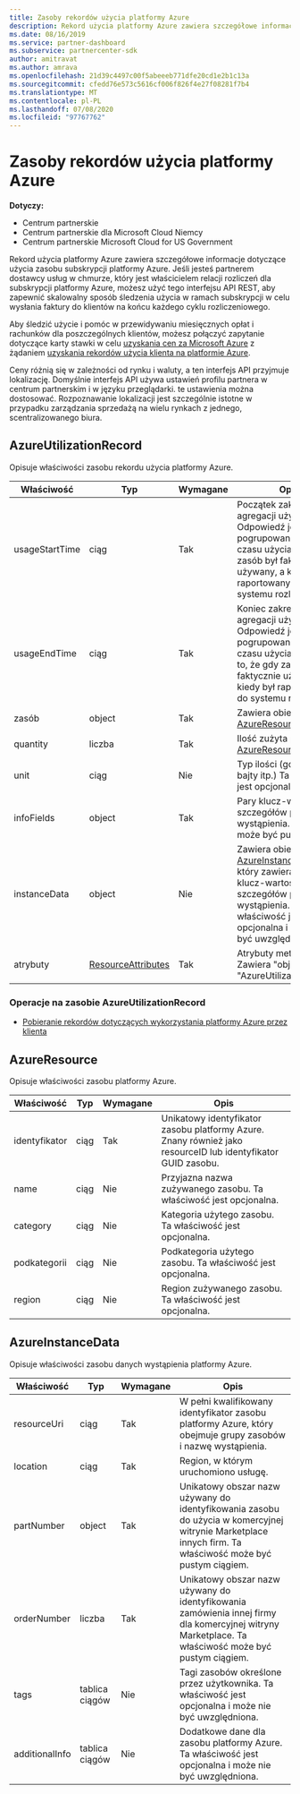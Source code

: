 ```yaml
---
title: Zasoby rekordów użycia platformy Azure
description: Rekord użycia platformy Azure zawiera szczegółowe informacje dotyczące użycia zasobu subskrypcji platformy Azure.
ms.date: 08/16/2019
ms.service: partner-dashboard
ms.subservice: partnercenter-sdk
author: amitravat
ms.author: amrava
ms.openlocfilehash: 21d39c4497c00f5abeeeb771dfe20cd1e2b1c13a
ms.sourcegitcommit: cfedd76e573c5616cf006f826f4e27f08281f7b4
ms.translationtype: MT
ms.contentlocale: pl-PL
ms.lasthandoff: 07/08/2020
ms.locfileid: "97767762"
---
```

# <a name="azure-utilization-record-resources"></a>Zasoby rekordów użycia platformy Azure

**Dotyczy:**

- Centrum partnerskie
- Centrum partnerskie dla Microsoft Cloud Niemcy
- Centrum partnerskie Microsoft Cloud for US Government

Rekord użycia platformy Azure zawiera szczegółowe informacje dotyczące użycia zasobu subskrypcji platformy Azure. Jeśli jesteś partnerem dostawcy usług w chmurze, który jest właścicielem relacji rozliczeń dla subskrypcji platformy Azure, możesz użyć tego interfejsu API REST, aby zapewnić skalowalny sposób śledzenia użycia w ramach subskrypcji w celu wysłania faktury do klientów na końcu każdego cyklu rozliczeniowego.

Aby śledzić użycie i pomóc w przewidywaniu miesięcznych opłat i rachunków dla poszczególnych klientów, możesz połączyć zapytanie dotyczące karty stawki w celu [uzyskania cen za Microsoft Azure](get-prices-for-microsoft-azure.md) z żądaniem [uzyskania rekordów użycia klienta na platformie Azure](get-a-customer-s-utilization-record-for-azure.md).

Ceny różnią się w zależności od rynku i waluty, a ten interfejs API przyjmuje lokalizację. Domyślnie interfejs API używa ustawień profilu partnera w centrum partnerskim i w języku przeglądarki. te ustawienia można dostosować. Rozpoznawanie lokalizacji jest szczególnie istotne w przypadku zarządzania sprzedażą na wielu rynkach z jednego, scentralizowanego biura.

## <a name="azureutilizationrecord"></a>AzureUtilizationRecord

Opisuje właściwości zasobu rekordu użycia platformy Azure.

| Właściwość       | Typ                                      | Wymagane | Opis                                                                                                                                                                             |
|----------------|-------------------------------------------|----------|-----------------------------------------------------------------------------------------------------------------------------------------------------------------------------------------|
| usageStartTime | ciąg                                    | Tak      | Początek zakresu czasu agregacji użycia. Odpowiedź jest pogrupowana według czasu użycia (gdy zasób był faktycznie używany, a kiedy był raportowany do systemu rozliczeń). |
| usageEndTime   | ciąg                                    | Tak      | Koniec zakresu czasu agregacji użycia. Odpowiedź jest pogrupowana według czasu użycia. Oznacza to, że gdy zasób był faktycznie używany, a kiedy był raportowany do systemu rozliczeń.   |
| zasób       | object                                    | Tak      | Zawiera obiekt [AzureResource](#azureresource) .                                                                                                                                     |
| quantity       | liczba                                    | Tak      | Ilość zużyta przez [AzureResource.](#azureresource)                                                                                                                           |
| unit           | ciąg                                    | Nie       | Typ ilości (godziny, bajty itp.) Ta właściwość jest opcjonalna                                                                                                                     |
| infoFields     | object                                    | Tak      | Pary klucz-wartość szczegółów poziomu wystąpienia. Ten obiekt może być pusty.                                                                                                                    |
| instanceData   | object                                    | Nie       | Zawiera obiekt [AzureInstanceData](#azureinstancedata) , który zawiera pary klucz-wartość szczegółów poziomu wystąpienia. Ta właściwość jest opcjonalna i może nie być uwzględniona.                  |
| atrybuty     | [ResourceAttributes](utility-resources.md#resourceattributes) | Tak      | Atrybuty metadanych. Zawiera "objectType": "AzureUtilizationRecord"                                                                                                                |

### <a name="operations-on-the-azureutilizationrecord-resource"></a>Operacje na zasobie AzureUtilizationRecord

- [Pobieranie rekordów dotyczących wykorzystania platformy Azure przez klienta](get-a-customer-s-utilization-record-for-azure.md)

## <a name="azureresource"></a>AzureResource

Opisuje właściwości zasobu platformy Azure.

| Właściwość    | Typ   | Wymagane | Opis                                                                         |
|-------------|--------|----------|-------------------------------------------------------------------------------------|
| identyfikator          | ciąg | Tak      | Unikatowy identyfikator zasobu platformy Azure. Znany również jako resourceID lub identyfikator GUID zasobu. |
| name        | ciąg | Nie       | Przyjazna nazwa zużywanego zasobu. Ta właściwość jest opcjonalna.            |
| category    | ciąg | Nie       | Kategoria użytego zasobu. Ta właściwość jest opcjonalna.                   |
| podkategorii | ciąg | Nie       | Podkategoria użytego zasobu. Ta właściwość jest opcjonalna.               |
| region      | ciąg | Nie       | Region zużywanego zasobu. Ta właściwość jest opcjonalna.                     |

## <a name="azureinstancedata"></a>AzureInstanceData

Opisuje właściwości zasobu danych wystąpienia platformy Azure.

| Właściwość       | Typ             | Wymagane | Opis                                                                                                        |
|----------------|------------------|----------|--------------------------------------------------------------------------------------------------------------------|
| resourceUri    | ciąg           | Tak      | W pełni kwalifikowany identyfikator zasobu platformy Azure, który obejmuje grupy zasobów i nazwę wystąpienia.                   |
| location       | ciąg           | Tak      | Region, w którym uruchomiono usługę.                                                                               |
| partNumber     | object           | Tak      | Unikatowy obszar nazw używany do identyfikowania zasobu do użycia w komercyjnej witrynie Marketplace innych firm. Ta właściwość może być pustym ciągiem. |
| orderNumber    | liczba           | Tak      | Unikatowy obszar nazw używany do identyfikowania zamówienia innej firmy dla komercyjnej witryny Marketplace. Ta właściwość może być pustym ciągiem.          |
| tags           | tablica ciągów | Nie       | Tagi zasobów określone przez użytkownika. Ta właściwość jest opcjonalna i może nie być uwzględniona.                            |
| additionalInfo | tablica ciągów | Nie       | Dodatkowe dane dla zasobu platformy Azure. Ta właściwość jest opcjonalna i może nie być uwzględniona.                          |